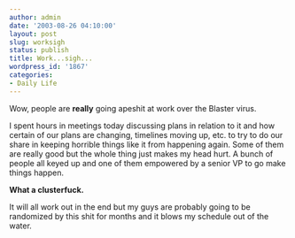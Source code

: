 ```yaml
---
author: admin
date: '2003-08-26 04:10:00'
layout: post
slug: worksigh
status: publish
title: Work...sigh...
wordpress_id: '1867'
categories:
- Daily Life
---
```

Wow, people are <b>really</b> going apeshit at work over the Blaster virus.

I spent hours in meetings today discussing plans in relation to it and how certain of our plans are changing, timelines moving up, etc. to try to do our share in keeping horrible things like it from happening again. Some of them are really good but the whole thing just makes my head hurt. A bunch of people all keyed up and one of them empowered by a senior VP to go make things happen.

<b>What a clusterfuck.</b>

It will all work out in the end but my guys are probably going to be randomized by this shit for months and it blows my schedule out of the water.
